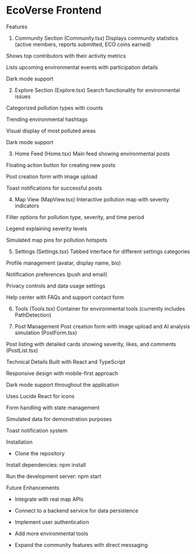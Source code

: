 # EcoVerse Frontend

Features

1. Community Section (Community.tsx)
   Displays community statistics (active members, reports submitted, ECO coins earned)

Shows top contributors with their activity metrics

Lists upcoming environmental events with participation details

Dark mode support

2. Explore Section (Explore.tsx)
   Search functionality for environmental issues

Categorized pollution types with counts

Trending environmental hashtags

Visual display of most polluted areas

Dark mode support

3. Home Feed (Home.tsx)
   Main feed showing environmental posts

Floating action button for creating new posts

Post creation form with image upload

Toast notifications for successful posts

4. Map View (MapView.tsx)
   Interactive pollution map with severity indicators

Filter options for pollution type, severity, and time period

Legend explaining severity levels

Simulated map pins for pollution hotspots

5. Settings (Settings.tsx)
   Tabbed interface for different settings categories

Profile management (avatar, display name, bio)

Notification preferences (push and email)

Privacy controls and data usage settings

Help center with FAQs and support contact form

6. Tools (Tools.tsx)
   Container for environmental tools (currently includes PathDetection)

7. Post Management
   Post creation form with image upload and AI analysis simulation (PostForm.tsx)

Post listing with detailed cards showing severity, likes, and comments (PostList.tsx)

Technical Details
Built with React and TypeScript

Responsive design with mobile-first approach

Dark mode support throughout the application

Uses Lucide React for icons

Form handling with state management

Simulated data for demonstration purposes

Toast notification system

Installation

- Clone the repository

Install dependencies: npm install

Run the development server: npm start

Future Enhancements

- Integrate with real map APIs

- Connect to a backend service for data persistence

- Implement user authentication

- Add more environmental tools

- Expand the community features with direct messaging
